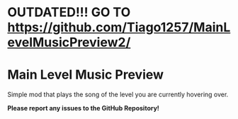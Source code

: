 # OUTDATED!!! GO TO https://github.com/Tiago1257/MainLevelMusicPreview2/ 

# Main Level Music Preview

Simple mod that plays the song of the level you are currently hovering over.

**Please report any issues to the GitHub Repository!**

